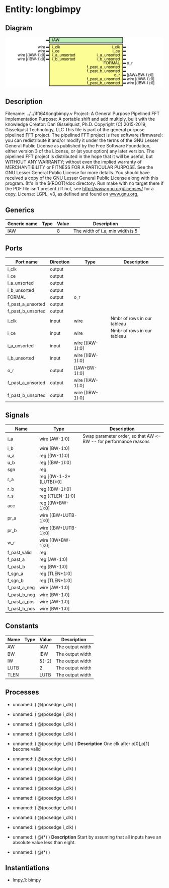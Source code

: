 # Entity: longbimpy

## Diagram

![Diagram](longbimpy.svg "Diagram")
## Description

Filename: 	../../ifft64/longbimpy.v
 Project:	A General Purpose Pipelined FFT Implementation
 Purpose:	A portable shift and add multiply, built with the knowledge
 Creator:	Dan Gisselquist, Ph.D.
 Copyright (C) 2015-2019, Gisselquist Technology, LLC
 This file is part of the general purpose pipelined FFT project.
 The pipelined FFT project is free software (firmware): you can redistribute
 it and/or modify it under the terms of the GNU Lesser General Public License
 as published by the Free Software Foundation, either version 3 of the
 License, or (at your option) any later version.
 The pipelined FFT project is distributed in the hope that it will be useful,
 but WITHOUT ANY WARRANTY; without even the implied warranty of
 MERCHANTIBILITY or FITNESS FOR A PARTICULAR PURPOSE.  See the GNU Lesser
 General Public License for more details.
 You should have received a copy of the GNU Lesser General Public License
 along with this program.  (It's in the $(ROOT)/doc directory.  Run make
 with no target there if the PDF file isn't present.)  If not, see
 <http://www.gnu.org/licenses/> for a copy.
 License:	LGPL, v3, as defined and found on www.gnu.org,
 
## Generics

| Generic name | Type | Value | Description                      |
| ------------ | ---- | ----- | -------------------------------- |
| IAW          |      | 8     | The width of i_a, min width is 5 |
## Ports

| Port name         | Direction | Type             | Description                 |
| ----------------- | --------- | ---------------- | --------------------------- |
| i_clk             | output    |                  |                             |
| i_ce              | output    |                  |                             |
| i_a_unsorted      | output    |                  |                             |
| i_b_unsorted      | output    |                  |                             |
| FORMAL            | output    | o_r              |                             |
| f_past_a_unsorted | output    |                  |                             |
| f_past_b_unsorted | output    |                  |                             |
| i_clk             | input     | wire             | Nmbr of rows in our tableau |
|  i_ce             | input     | wire             | Nmbr of rows in our tableau |
| i_a_unsorted      | input     | wire	[(IAW-1):0] |                             |
| i_b_unsorted      | input     | wire	[(IBW-1):0] |                             |
| o_r               | output    | [(AW+BW-1):0]    |                             |
| f_past_a_unsorted | output    | wire	[(IAW-1):0] |                             |
| f_past_b_unsorted | output    | wire	[(IBW-1):0] |                             |
## Signals

| Name         | Type                    | Description                                                        |
| ------------ | ----------------------- | ------------------------------------------------------------------ |
| i_a          | wire [AW-1:0]           | Swap parameter order, so that AW <= BW -- for performance reasons  |
| i_b          | wire [BW-1:0]           |                                                                    |
| u_a          | reg	[(IW-1):0]          |                                                                    |
| u_b          | reg	[(BW-1):0]          |                                                                    |
| sgn          | reg                     |                                                                    |
| r_a          | reg	[(IW-1-2*(LUTB)):0] |                                                                    |
| r_b          | reg	[(BW-1):0]          |                                                                    |
| r_s          | reg	[(TLEN-1):0]        |                                                                    |
| acc          | reg	[(IW+BW-1):0]       |                                                                    |
| pr_a         | wire [(BW+LUTB-1):0]    |                                                                    |
| pr_b         | wire [(BW+LUTB-1):0]    |                                                                    |
| w_r          | wire [(IW+BW-1):0]      |                                                                    |
| f_past_valid | reg                     |                                                                    |
| f_past_a     | reg	[AW-1:0]            |                                                                    |
| f_past_b     | reg	[BW-1:0]            |                                                                    |
| f_sgn_a      | reg	[TLEN+1:0]          |                                                                    |
| f_sgn_b      | reg	[TLEN+1:0]          |                                                                    |
| f_past_a_neg | wire [AW-1:0]           |                                                                    |
| f_past_b_neg | wire [BW-1:0]           |                                                                    |
| f_past_a_pos | wire [AW-1:0]           |                                                                    |
| f_past_b_pos | wire [BW-1:0]           |                                                                    |
## Constants

| Name | Type | Value | Description       |
| ---- | ---- | ----- | ----------------- |
| AW   |      | IAW   | The output width  |
| BW   |      | IBW   | The output width  |
| IW   |      | &(-2) | The output width  |
| LUTB |      | 2     | The output width  |
| TLEN |      | LUTB  | The output width  |
## Processes
- unnamed: ( @(posedge i_clk) )
- unnamed: ( @(posedge i_clk) )
- unnamed: ( @(posedge i_clk) )
- unnamed: ( @(posedge i_clk) )
- unnamed: ( @(posedge i_clk) )
**Description**
One clk after p[0],p[1] become valid
- unnamed: ( @(posedge i_clk) )
- unnamed: ( @(posedge i_clk) )
- unnamed: ( @(posedge i_clk) )
- unnamed: ( @(posedge i_clk) )
- unnamed: ( @(posedge i_clk) )
- unnamed: ( @(posedge i_clk) )
- unnamed: ( @(posedge i_clk) )
- unnamed: ( @(posedge i_clk) )
- unnamed: ( @(*) )
**Description**
Start by assuming that all inputs have an absolute value less
than eight.

- unnamed: ( @(*) )
## Instantiations

- lmpy_1: bimpy
